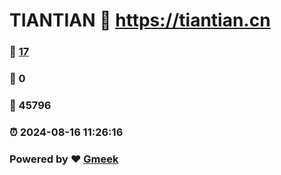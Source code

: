 # TIANTIAN :link: https://tiantian.cn 
### :page_facing_up: [17](https://tiantian.cn/tag.html) 
### :speech_balloon: 0 
### :hibiscus: 45796 
### :alarm_clock: 2024-08-16 11:26:16 
### Powered by :heart: [Gmeek](https://github.com/Meekdai/Gmeek)
